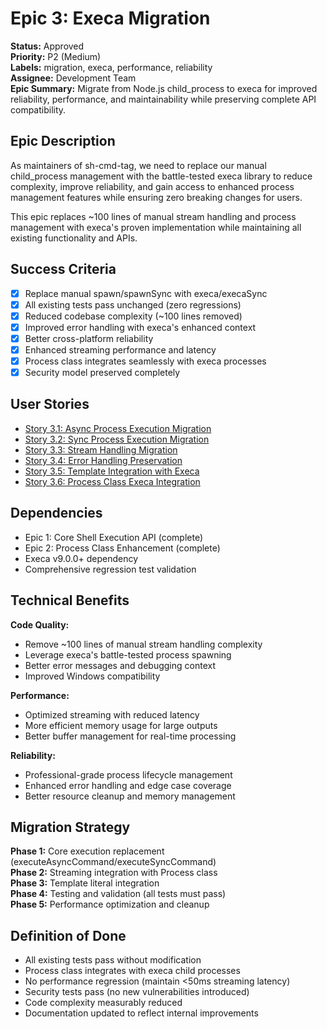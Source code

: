 # Epic 3: Execa Migration

**Status:** Approved  
**Priority:** P2 (Medium)  
**Labels:** migration, execa, performance, reliability  
**Assignee:** Development Team  
**Epic Summary:** Migrate from Node.js child_process to execa for improved reliability, performance, and maintainability while preserving complete API compatibility.

## Epic Description

As maintainers of sh-cmd-tag, we need to replace our manual child_process management with the battle-tested execa library to reduce complexity, improve reliability, and gain access to enhanced process management features while ensuring zero breaking changes for users.

This epic replaces ~100 lines of manual stream handling and process management with execa's proven implementation while maintaining all existing functionality and APIs.

## Success Criteria

- [x] Replace manual spawn/spawnSync with execa/execaSync
- [x] All existing tests pass unchanged (zero regressions)
- [x] Reduced codebase complexity (~100 lines removed)  
- [x] Improved error handling with execa's enhanced context
- [x] Better cross-platform reliability
- [x] Enhanced streaming performance and latency
- [x] Process class integrates seamlessly with execa processes
- [x] Security model preserved completely

## User Stories

- [Story 3.1: Async Process Execution Migration](./story-03.01.async-execution-migration.md)
- [Story 3.2: Sync Process Execution Migration](./story-03.02.sync-execution-migration.md)  
- [Story 3.3: Stream Handling Migration](./story-03.03.stream-handling-migration.md)
- [Story 3.4: Error Handling Preservation](./story-03.04.error-handling-preservation.md)
- [Story 3.5: Template Integration with Execa](./story-03.05.template-integration.md)
- [Story 3.6: Process Class Execa Integration](./story-03.06.process-class-integration.md)

## Dependencies

- Epic 1: Core Shell Execution API (complete)
- Epic 2: Process Class Enhancement (complete)
- Execa v9.0.0+ dependency
- Comprehensive regression test validation

## Technical Benefits

**Code Quality:**
- Remove ~100 lines of manual stream handling complexity
- Leverage execa's battle-tested process spawning
- Better error messages and debugging context
- Improved Windows compatibility

**Performance:**  
- Optimized streaming with reduced latency
- More efficient memory usage for large outputs
- Better buffer management for real-time processing

**Reliability:**
- Professional-grade process lifecycle management  
- Enhanced error handling and edge case coverage
- Better resource cleanup and memory management

## Migration Strategy

**Phase 1:** Core execution replacement (executeAsyncCommand/executeSyncCommand)  
**Phase 2:** Streaming integration with Process class  
**Phase 3:** Template literal integration  
**Phase 4:** Testing and validation (all tests must pass)  
**Phase 5:** Performance optimization and cleanup

## Definition of Done

- All existing tests pass without modification
- Process class integrates with execa child processes
- No performance regression (maintain <50ms streaming latency)
- Security tests pass (no new vulnerabilities introduced)  
- Code complexity measurably reduced
- Documentation updated to reflect internal improvements